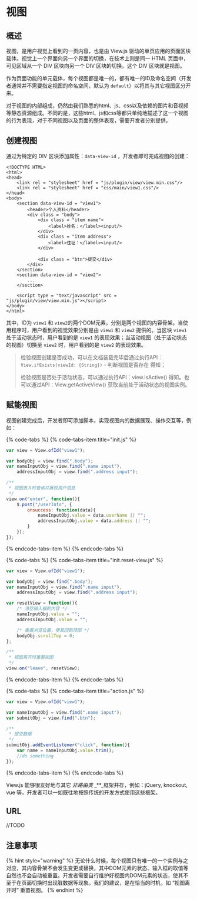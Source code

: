 # 视图

## 概述

视图，是用户视觉上看到的一页内容，也是由 View.js 驱动的单页应用的页面区块载体。视觉上一个界面向另一个界面的切换，在技术上则是同一 HTML 页面中，可见区域从一个 DIV 区块向另一个 DIV 区块的切换。这个 DIV 区块就是视图。

作为页面功能的单元载体，每个视图都是唯一的，都有唯一的ID及命名空间（开发者通常并不需要指定视图的命名空间，默认为 `default`）以将其与其它视图区分开来。

对于视图的内部组成，仍然由我们熟悉的html、js、css以及依赖的图片和音视频等静态资源组成。不同的是，这些html、js和css等都只单纯地描述了这一个视图的行为表现，对于不同视图以及页面的整体表现，需要开发者分别提供。

## 创建视图

通过为特定的 DIV 区块添加属性：`data-view-id` ，开发者即可完成视图的创建：

```markup
<!DOCTYPE HTML>
<html>
<head>
    <link rel = "stylesheet" href = "js/plugin/view/view.min.css"/>
    <link rel = "stylesheet" href = "css/main/view1.css"/>
</head>
<body>
    <section data-view-id = "view1">
        <header>个人资料</header>
        <div class = "body">
            <div class = "item name">
                <label>姓名：</label><input/>
            </div>
            <div class = "item address">
                <label>住址：</label><input/>
            </div>

            <div class = "btn">提交</div>
        </div>
    </section>
    <section data-view-id = "view2">
        ...
    </section>

    <script type = "text/javascript" src = "js/plugin/view/view.min.js"></script>
</body>
</html>
```

其中，ID为 `view1` 和 `view2`的两个DOM元素，分别是两个视图的内容骨架。当使用程序时，用户看到的视觉效果分别是由 `view1` 和 `view2` 提供的。当区块 `view1` 处于活动状态时，用户看到的是 `view1` 的表现效果；当活动视图（处于活动状态的视图）切换至 `view2` 时，用户看到的是 `view2` 的表现效果。

> 检验视图创建是否成功，可以在文档装载完毕后通过执行API：`View.ifExists(viewId: {String})` - 判断视图是否存在 得知；
>
> 检验视图是否处于活动状态，可以通过执行API：view.isActive\(\) 得知。也可以通过API：View.getActiveView\(\) 获取当前处于活动状态的视图实例。

## 赋能视图

视图创建完成后，开发者即可添加脚本，实现视图内的数据展现、操作交互等，例如：

{% code-tabs %}
{% code-tabs-item title="init.js" %}
```javascript
var view = View.ofId("view1");

var bodyObj = view.find(".body");
var nameInputObj = view.find(".name input"),
    addressInputObj = view.find(".address input");

/**
 * 视图进入时查询并展现用户信息
 */    
view.on("enter", function(){
    $.post("/userInfo", {
        onsuccess: function(data){
            nameInputObj.value = data.userName || "";
            addressInputObj.value = data.address || "";
        }
    });
});
```
{% endcode-tabs-item %}
{% endcode-tabs %}

{% code-tabs %}
{% code-tabs-item title="init.reset-view.js" %}
```javascript
var view = View.ofId("view1");

var bodyObj = view.find(".body");
var nameInputObj = view.find(".name input"),
    addressInputObj = view.find(".address input");

var resetView = function(){
    /* 清空输入框的内容 */
    nameInputObj.value = "";
    addressInputObj.value = "";

    /* 重置浏览位置，使其回到顶部 */
    bodyObj.scrollTop = 0;
};

/**
 * 视图离开时重置视图
 */
view.on("leave", resetView);
```
{% endcode-tabs-item %}
{% endcode-tabs %}

{% code-tabs %}
{% code-tabs-item title="action.js" %}
```javascript
var view = View.ofId("view1");

var nameInputObj = view.find(".name input");
var submitObj = view.find(".btn");

/**
 * 提交数据
 */
submitObj.addEventListener("click", function(){
    var name = nameInputObj.value.trim();
    //do something
});
```
{% endcode-tabs-item %}
{% endcode-tabs %}

View.js 能够很友好地与其它 _非路由类_ _\*\*_框架并存，例如：jQuery, knockout, vue 等，开发者可以一如既往地按照传统的开发方式使用这些框架。

## URL

//TODO

## 注意事项

{% hint style="warning" %}
无论什么时候，每个视图只有唯一的一个实例与之对应，其内容骨架不会发生变更或替换，其中DOM元素的状态、输入框的取值等自然也不会自动被重置。开发者需要自行维护好视图内DOM元素的状态，使其不至于在页面切换时出现脏数据等现象。我们的建议，是在恰当的时机，如 “视图离开时” 重置视图。
{% endhint %}

